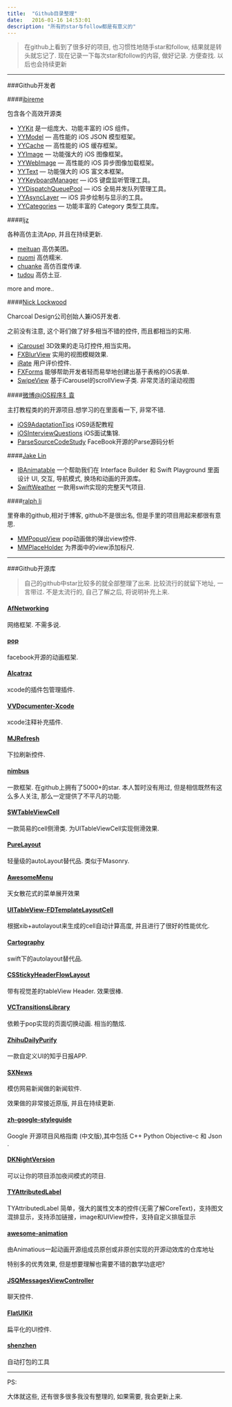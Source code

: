 ```yaml
---
title:  "Github目录整理"
date:   2016-01-16 14:53:01
description: "所有的star与follow都是有意义的"
---
```


>在github上看到了很多好的项目, 也习惯性地随手star和follow, 结果就是转头就忘记了. 现在记录一下每次star和follow的内容, 做好记录. 方便查找. 以后也会持续更新

---

###Github开发者


####[ibireme](https://github.com/ibireme)


包含各个高效开源类

* [YYKit](https://github.com/ibireme/YYKit) 是一组庞大、功能丰富的 iOS 组件。
* [YYModel](https://github.com/ibireme/YYModel) — 高性能的 iOS JSON 模型框架。
* [YYCache](https://github.com/ibireme/YYCache) — 高性能的 iOS 缓存框架。
* [YYImage](https://github.com/ibireme/YYImage) — 功能强大的 iOS 图像框架。
* [YYWebImage](https://github.com/ibireme/YYWebImage) — 高性能的 iOS 异步图像加载框架。
* [YYText](https://github.com/ibireme/YYText) — 功能强大的 iOS 富文本框架。
* [YYKeyboardManager](https://github.com/ibireme/YYKeyboardManager) — iOS 键盘监听管理工具。
* [YYDispatchQueuePool](https://github.com/ibireme/YYDispatchQueuePool) — iOS 全局并发队列管理工具。
* [YYAsyncLayer](https://github.com/ibireme/YYAsyncLayer) — iOS 异步绘制与显示的工具。
* [YYCategories](https://github.com/ibireme/YYCategories) — 功能丰富的 Category 类型工具库。


####[ljz](https://github.com/lookingstars)

各种高仿主流App, 并且在持续更新.

* [meituan](https://github.com/lookingstars/meituan) 高仿美团。
* [nuomi](https://github.com/lookingstars/nuomi) 高仿糯米.
* [chuanke](https://github.com/lookingstars/chuanke) 高仿百度传课.
* [tudou](https://github.com/lookingstars/tudou) 高仿土豆.

more and more..


####[Nick Lockwood](https://github.com/nicklockwood)

Charcoal Design公司创始人兼iOS开发者.

之前没有注意, 这个哥们做了好多相当不错的控件, 而且都相当的实用.

* [iCarousel](https://github.com/nicklockwood/iCarousel) 3D效果的走马灯控件,相当实用。
* [FXBlurView](https://github.com/nicklockwood/FXBlurView) 实用的视图模糊效果.
* [iRate](https://github.com/nicklockwood/iRate) 用户评价控件.
* [FXForms](https://github.com/nicklockwood/FXForms) 能够帮助开发者轻而易举地创建出基于表格的iOS表单.
* [SwipeView](https://github.com/nicklockwood/SwipeView) 基于iCarousel的scrollView子类. 非常灵活的滚动视图


####[微博@iOS程序犭袁](https://github.com/ChenYilong)

主打教程类的的开源项目.想学习的在里面看一下, 非常不错.

* [iOS9AdaptationTips](https://github.com/ChenYilong/iOS9AdaptationTips) iOS9适配教程
* [iOSInterviewQuestions](https://github.com/ChenYilong/iOSInterviewQuestions) iOS面试集锦.
* [ParseSourceCodeStudy](https://github.com/ChenYilong/ParseSourceCodeStudy) FaceBook开源的Parse源码分析 


####[Jake Lin](https://github.com/JakeLin)

* [IBAnimatable](https://github.com/JakeLin/IBAnimatable) 一个帮助我们在 Interface Builder 和 Swift Playground 里面设计 UI, 交互, 导航模式, 换场和动画的开源库。
* [SwiftWeather](https://github.com/ChenYilong/iOSInterviewQuestions) 一款用swift实现的完整天气项目.

####[ralph li](https://github.com/adad184)

里脊串的github,相对于博客, github不是很出名, 但是手里的项目用起来都很有意思.

* [MMPopupView](https://github.com/adad184/MMPopupView) pop动画做的弹出view控件. 
* [MMPlaceHolder](https://github.com/adad184/MMPlaceHolder) 为界面中的view添加标尺.


---

###Github开源库

>自己的github中star比较多的就全部整理了出来. 比较流行的就留下地址, 一言带过. 不是太流行的, 自己了解之后, 将说明补充上来.


#### [AfNetworking](https://github.com/AFNetworking/AFNetworking)

网络框架. 不需多说.


#### [pop](https://github.com/facebook/pop)

facebook开源的动画框架.


#### [Alcatraz](https://github.com/alcatraz/Alcatraz)

xcode的插件包管理插件.


#### [VVDocumenter-Xcode](https://github.com/onevcat/VVDocumenter-Xcode)

xcode注释补充插件.

#### [MJRefresh](https://github.com/CoderMJLee/MJRefresh)

下拉刷新控件.


#### [nimbus](https://github.com/jverkoey/nimbus)

一款框架. 在github上拥有了5000+的star. 本人暂时没有用过, 但是相信既然有这么多人关注, 那么一定提供了不平凡的功能.


#### [SWTableViewCell](https://github.com/CEWendel/SWTableViewCell)

一款简易的cell侧滑类. 为UITableViewCell实现侧滑效果.


#### [PureLayout](https://github.com/PureLayout/PureLayout)

轻量级的autoLayout替代品. 类似于Masonry.


#### [AwesomeMenu](https://github.com/levey/AwesomeMenu)

天女散花式的菜单展开效果


#### [UITableView-FDTemplateLayoutCell](https://github.com/forkingdog/UITableView-FDTemplateLayoutCell)

根据xib+autolayout来生成的cell自动计算高度, 并且进行了很好的性能优化.


#### [Cartography](https://github.com/robb/Cartography)

swift下的autolayout替代品.


#### [CSStickyHeaderFlowLayout](https://github.com/jamztang/CSStickyHeaderFlowLayout)

带有视觉差的tableView Header. 效果很棒. 


#### [VCTransitionsLibrary](https://github.com/ColinEberhardt/VCTransitionsLibrary)

依赖于pop实现的页面切换动画. 相当的酷炫.


#### [ZhihuDailyPurify](https://github.com/izzyleung/ZhihuDailyPurify)

一款自定义UI的知乎日报APP.


#### [SXNews](https://github.com/dsxNiubility/SXNews)

模仿网易新闻做的新闻软件.

效果做的非常接近原版, 并且在持续更新.


#### [zh-google-styleguide](https://github.com/zh-google-styleguide/zh-google-styleguide)

Google 开源项目风格指南 (中文版),其中包括 C++ Python Objective-c 和 Json .


#### [DKNightVersion](https://github.com/Draveness/DKNightVersion)

可以让你的项目添加夜间模式的项目.


#### [TYAttributedLabel](https://github.com/12207480/TYAttributedLabel)

TYAttributedLabel 简单，强大的属性文本的控件(无需了解CoreText)，支持图文混排显示，支持添加链接，image和UIView控件，支持自定义排版显示


#### [awesome-animation](https://github.com/Animatious/awesome-animation)

由Animatious一起动画开源组成员原创或非原创实现的开源动效库的仓库地址

特别多的优秀效果, 但是想要理解也需要不错的数学功底吧?


#### [JSQMessagesViewController](https://github.com/jessesquires/JSQMessagesViewController)

聊天控件.


#### [FlatUIKit](https://github.com/Grouper/FlatUIKit)

扁平化的UI控件.

#### [shenzhen](https://github.com/nomad/shenzhen)

自动打包的工具


------
PS:

大体就这些, 还有很多很多我没有整理的, 如果需要, 我会更新上来.

